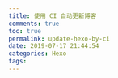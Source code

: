 ```yaml
---
title: 使用 CI 自动更新博客
comments: true
toc: true
permalink: update-hexo-by-ci
date: 2019-07-17 21:44:54
categories: Hexo
tags:
---
```


<!-- more -->
